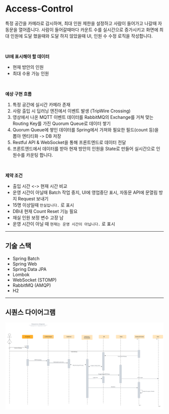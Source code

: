 # Access-Control
특정 공간을 카메라로 감시하며, 최대 인원 제한을 설정하고 사람이 들어가고 나갈때 자동문을 열어줍니다.
사람이 들어갈때마다 카운트 수를 실시간으로 증가시키고 화면에 최대 인원에 도달 했을때와 도달 하지 않았을때 UI, 인원 수 수정 로직을 작성합니다.

<br>

**UI에 표시해야 할 데이터**
- 현재 방안의 인원
- 최대 수용 가능 인원

<br>

**예상 구현 흐름**
1. 특정 공간에 실시간 카메라 존재
2. 사람 출입 시 딥러닝 엔진에서 이벤트 발생 (TripWire Crossing)
3. 영상에서 나온 MQTT 이벤트 데이터를 RabbitMQ의 Exchange를 거쳐 맞는 Routing Key를 가진 Quorum Queue로 데이터 쌓기
4. Quorum Queue에 쌓인 데이터를 Spring에서 가져와 필요한 필드(count 등)을 뽑아 엔티티화 -> DB 저장
5. Restful API & WebSocket을 통해 프론트엔드로 데이터 전달
6. 프론트엔드에서 데이터를 받아 현재 방안의 인원을 State로 만들어 실시간으로 인원수를 카운팅 합니다.

<br>

**제약 조건**
- 출입 시간 <-> 현재 시간 비교
- 운영 시간이 아닐때 Batch 작업 중지, UI에 영업중단 표시, 자동문 API에 문열림 방지 Request 보내기
- 15명 이상일때 `만실입니다.` 로 표시
- DB내 현재 Count Reset 기능 필요
- 재실 인원 보정 변수 고장 남
- 운영 시간이 아닐 때 `현재는 운영 시간이 아닙니다.` 로 표시


---

## 기술 스택
- Spring Batch
- Spring Web
- Spring Data JPA
- Lombok
- WebSocket (STOMP)
- RabbitMQ (AMQP)
- H2

---

## 시퀀스 다이어그램
![시퀀스 다이어그램](https://github.com/spacedustz/Access-Control/blob/main/Description/Diagram.png)